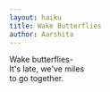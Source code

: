```yaml
---
layout: haiku
title: Wake Butterflies
author: Aarshita
---
```

Wake butterflies- <br>
It's late, we've miles <br>
to go together. <br>
